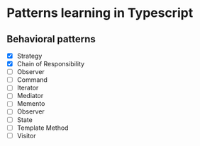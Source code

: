 # Patterns learning in Typescript

## Behavioral patterns

- [x] Strategy
- [x] Chain of Responsibility
- [ ] Observer
- [ ] Command
- [ ] Iterator
- [ ] Mediator
- [ ] Memento
- [ ] Observer
- [ ] State
- [ ] Template Method
- [ ] Visitor
